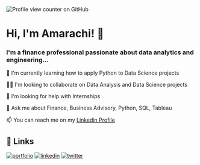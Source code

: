 ![Profile view counter on GitHub](https://komarev.com/ghpvc/?username=amaraelekwa)
# Hi, I'm Amarachi! 👋


###  I'm a finance professional passionate about data analytics and engineering...



🧠 I'm currently learning how to apply Python to Data Science projects

👯‍♀️ I'm looking to collaborate on Data Analysis and Data Science projects

🤔 I'm looking for help with Internships

💬 Ask me about Finance, Business Advisory, Python, SQL, Tableau

📫 You can reach me on my [Linkedin Profile](http://linkedin.com/in/amarachi-elekwa-754107124) 






## 🔗 Links
[![portfolio](https://img.shields.io/badge/my_portfolio-000?style=for-the-badge&logo=ko-fi&logoColor=white)](https://amaraelekwa.github.io/amaraelekwa.github.io/index.html/)
[![linkedin](https://img.shields.io/badge/linkedin-0A66C2?style=for-the-badge&logo=linkedin&logoColor=white)](https://www.linkedin.com/in/amarachi-elekwa-754107124/)
[![twitter](https://img.shields.io/badge/twitter-1DA1F2?style=for-the-badge&logo=twitter&logoColor=white)](https://x.com/APElekwa)


